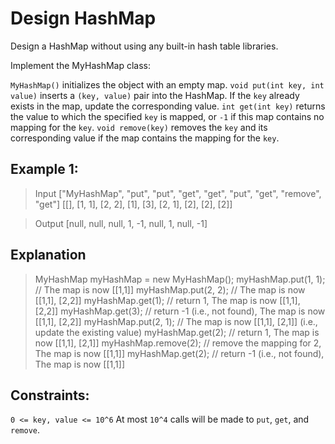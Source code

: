# Design HashMap

Design a HashMap without using any built-in hash table libraries.

Implement the MyHashMap class:

`MyHashMap()` initializes the object with an empty map.
`void put(int key, int value)` inserts a `(key, value)` pair into the HashMap. If the `key` already exists in the map, update the corresponding value.
`int get(int key)` returns the value to which the specified `key` is mapped, or `-1` if this map contains no mapping for the `key`.
`void remove(key)` removes the `key` and its corresponding value if the map contains the mapping for the `key`.


## Example 1:

>Input
>["MyHashMap", "put", "put", "get", "get", "put", "get", "remove", "get"]
>[[], [1, 1], [2, 2], [1], [3], [2, 1], [2], [2], [2]]

>Output
>[null, null, null, 1, -1, null, 1, null, -1]

## Explanation
>MyHashMap myHashMap = new MyHashMap();
>myHashMap.put(1, 1); // The map is now [[1,1]]
>myHashMap.put(2, 2); // The map is now [[1,1], [2,2]]
>myHashMap.get(1);    // return 1, The map is now [[1,1], [2,2]]
>myHashMap.get(3);    // return -1 (i.e., not found), The map is now [[1,1], [2,2]]
>myHashMap.put(2, 1); // The map is now [[1,1], [2,1]] (i.e., update the existing value)
>myHashMap.get(2);    // return 1, The map is now [[1,1], [2,1]]
>myHashMap.remove(2); // remove the mapping for 2, The map is now [[1,1]]
>myHashMap.get(2);    // return -1 (i.e., not found), The map is now [[1,1]]


## Constraints:

`0 <= key, value <= 10^6`
At most `10^4` calls will be made to `put`, `get`, and `remove`.
